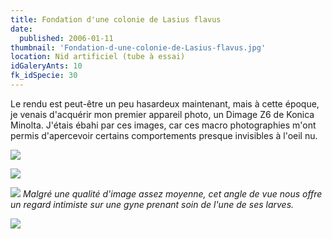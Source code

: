 ```yaml
---
title: Fondation d'une colonie de Lasius flavus
date:
  published: 2006-01-11
thumbnail: 'Fondation-d-une-colonie-de-Lasius-flavus.jpg'
location: Nid artificiel (tube à essai)
idGaleryAnts: 10
fk_idSpecie: 30
---
```


Le rendu est peut-être un peu hasardeux maintenant, mais à cette époque, je venais d'acquérir mon premier appareil photo, un Dimage Z6 de Konica Minolta. J'étais ébahi par ces images, car ces macro photographies m'ont permis d'apercevoir certains comportements presque invisibles à l'oeil nu.

![](/img/articles/fondation-colonie-lasius-flavus/lasius-flavus-000.jpg)

![](/img/articles/fondation-colonie-lasius-flavus/lasius-flavus-001.jpg)

![](/img/articles/fondation-colonie-lasius-flavus/lasius-flavus-002.jpg)
_Malgré une qualité d'image assez moyenne, cet angle de vue nous offre un regard intimiste sur une gyne prenant soin de l'une de ses larves._

![](/img/articles/fondation-colonie-lasius-flavus/lasius-flavus-003.jpg)
